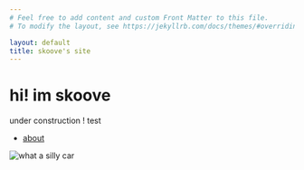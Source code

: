 ```yaml
---
# Feel free to add content and custom Front Matter to this file.
# To modify the layout, see https://jekyllrb.com/docs/themes/#overriding-theme-defaults

layout: default
title: skoove's site
---
```

# hi! im skoove
under construction !
test

- [about](about.md)

![what a silly car](https://media1.tenor.com/m/vAjlcgnOYgoAAAAd/cat-kitty.gif)
